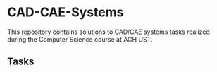 # CAD-CAE-Systems

This repository contains solutions to CAD/CAE systems tasks realized during the Computer Science course at AGH UST.

## Tasks
